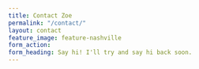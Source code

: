 ```yaml
---
title: Contact Zoe
permalink: "/contact/"
layout: contact
feature_image: feature-nashville
form_action: 
form_heading: Say hi! I'll try and say hi back soon.
---
```


